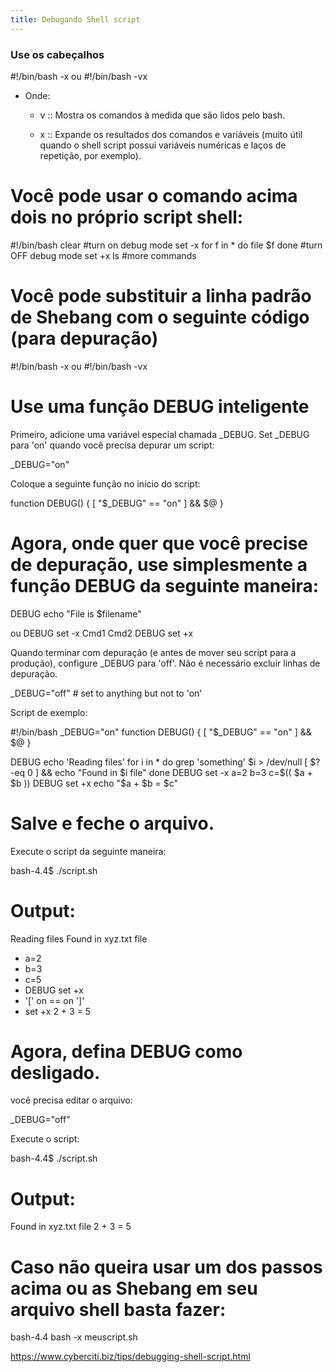 ```yaml
---
title: Debugando Shell script
---
```


### Use os cabeçalhos

#!/bin/bash -x
ou
#!/bin/bash -vx

-   Onde:

    -   v :: Mostra os comandos à medida que são lidos pelo bash.
    
    - x :: Expande os resultados dos comandos e variáveis
    (muito útil quando o shell script possui variáveis numéricas e laços de repetição, por exemplo).

# Você pode usar o comando acima dois no próprio script shell:

#!/bin/bash
 clear
#turn on debug mode
set -x
for f in *
do
  file $f
done
#turn OFF debug mode
set +x
ls
#more commands

# Você pode substituir a linha padrão de Shebang com o seguinte código (para depuração)

#!/bin/bash -x
ou
#!/bin/bash -vx

# Use uma função DEBUG inteligente

Primeiro, adicione uma variável especial chamada  _DEBUG. Set _DEBUG  para 'on' quando você precisa depurar um script:

_DEBUG="on"

Coloque a seguinte função no início do script:

function DEBUG()
{
 [ "$_DEBUG" == "on" ] &&  $@
}

# Agora, onde quer que você precise de depuração, use simplesmente a função DEBUG da seguinte maneira:

DEBUG echo "File is $filename"

ou
DEBUG set -x
Cmd1
Cmd2
DEBUG set +x

Quando terminar com depuração (e antes de mover seu script para a produção), configure _DEBUG para 'off'. 
Não é necessário excluir linhas de depuração.

_DEBUG="off" # set to anything but not to 'on'

Script de exemplo:

#!/bin/bash
_DEBUG="on"
function DEBUG()
{
 [ "$_DEBUG" == "on" ] &&  $@
}
 
DEBUG echo 'Reading files'
for i in *
do
  grep 'something' $i > /dev/null
  [ $? -eq 0 ] && echo "Found in $i file"
done
DEBUG set -x
a=2
b=3
c=$(( $a + $b ))
DEBUG set +x
echo "$a + $b = $c"


# Salve e feche o arquivo.

Execute o script da seguinte maneira:

bash-4.4$ ./script.sh

# Output:

Reading files
Found in xyz.txt file
+ a=2
+ b=3
+ c=5
+ DEBUG set +x
+ '[' on == on ']'
+ set +x
2 + 3 = 5

# Agora, defina DEBUG como desligado.

você precisa editar o arquivo:

_DEBUG="off"

Execute o script:

bash-4.4$ ./script.sh

# Output:

Found in xyz.txt file
2 + 3 = 5


# Caso não queira usar um dos passos acima ou as Shebang em seu arquivo shell basta fazer:

bash-4.4 bash -x meuscript.sh


https://www.cyberciti.biz/tips/debugging-shell-script.html